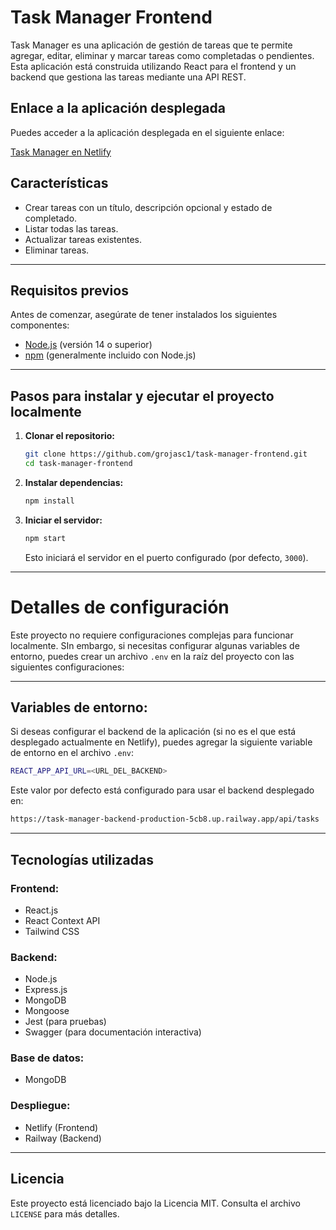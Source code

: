 # Task Manager Frontend

Task Manager es una aplicación de gestión de tareas que te permite agregar, editar, eliminar y marcar tareas como completadas o pendientes. Esta aplicación está construida utilizando React para el frontend y un backend que gestiona las tareas mediante una API REST.

## Enlace a la aplicación desplegada

Puedes acceder a la aplicación desplegada en el siguiente enlace:

[Task Manager en Netlify](https://6771de9555c34f9a8c5ee6b3--task-manager-coally.netlify.app/)

## Características
- Crear tareas con un título, descripción opcional y estado de completado.
- Listar todas las tareas.
- Actualizar tareas existentes.
- Eliminar tareas.

---

## Requisitos previos

Antes de comenzar, asegúrate de tener instalados los siguientes componentes:
- [Node.js](https://nodejs.org/) (versión 14 o superior)
- [npm](https://www.npmjs.com/) (generalmente incluido con Node.js)

---

## Pasos para instalar y ejecutar el proyecto localmente

1. **Clonar el repositorio:**
   ```bash
   git clone https://github.com/grojasc1/task-manager-frontend.git
   cd task-manager-frontend
   ```

2. **Instalar dependencias:**
   ```bash
   npm install
   ```

3. **Iniciar el servidor:**
   ```bash
   npm start
   ```
   Esto iniciará el servidor en el puerto configurado (por defecto, `3000`).

---

# Detalles de configuración
Este proyecto no requiere configuraciones complejas para funcionar localmente. SIn embargo, si necesitas configurar algunas variables de entorno, puedes crear un archivo `.env` en la raíz del proyecto con las siguientes configuraciones:

---

## Variables de entorno:
Si deseas configurar el backend de la aplicación (si no es el que está desplegado actualmente en Netlify), puedes agregar la siguiente variable de entorno en el archivo `.env`:

```bash
REACT_APP_API_URL=<URL_DEL_BACKEND>
```
Este valor por defecto está configurado para usar el backend desplegado en:
```bash
https://task-manager-backend-production-5cb8.up.railway.app/api/tasks
```
---

## Tecnologías utilizadas
### Frontend:
- React.js
- React Context API
- Tailwind CSS

### Backend:
- Node.js
- Express.js
- MongoDB
- Mongoose
- Jest (para pruebas)
- Swagger (para documentación interactiva)

### Base de datos:
- MongoDB

### Despliegue:
- Netlify (Frontend)
- Railway (Backend)

---

## Licencia

Este proyecto está licenciado bajo la Licencia MIT. Consulta el archivo `LICENSE` para más detalles.

